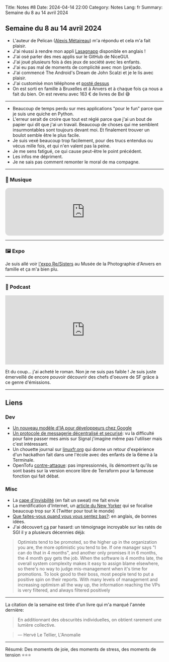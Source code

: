 Title: Notes #8
Date: 2024-04-14 22:00
Category: Notes
Lang: fr
Summary: Semaine du 8 au 14 avril 2024

## Semaine du 8 au 14 avril 2024

* L'auteur de Pelican ([Alexis Métaireau](https://blog.notmyidea.org/)) m'a répondu et cela m'a fait plaisir.
* J'ai réussi à rendre mon appli [Lasagnapp](https://lasagnapp.fly.dev/) disponible en anglais !
* J'ai osé parler des mes applis sur le GitHub de NiceGUI.
* J'ai joué plusieurs fois à des jeux de société avec les enfants.
* J'ai eu pas mal de moments de complicité avec mon (pré)ado.
* J'ai commencé The Android's Dream de John Scalzi et je le lis avec plaisir.
* J'ai customisé mon téléphone et [posté dessus]({filename}/articles/minimalism.md)
* On est sorti en famille à Bruxelles et à Anvers et à chaque fois ça nous a fait du bien. On est revenu avec 163 € de livres de Bxl 😅

---

* Beaucoup de temps perdu sur mes applications "pour le fun" parce que je suis une quiche en Python.
* L'erreur serait de croire que tout est réglé parce que j'ai un bout de papier qui dit que j'ai un travail. Beaucoup de choses qui me semblent insurmontables sont toujours devant moi. Et finalement trouver un boulot semble être le plus facile.
* Je suis vexé beaucoup trop facilement, pour des trucs entendus ou vécus mille fois, et qui n'en valent pas la peine.
* Je me sens fatigué, ce qui cause peut-être le point précédent.
* Les infos me dépriment.
* Je ne sais pas comment remonter le moral de ma compagne.

---

### 🎵 Musique

<iframe style="border-radius:12px" src="https://open.spotify.com/embed/track/5EauMVTXVoQOkax03XXVaV?utm_source=generator" width="100%" height="152" frameBorder="0" allowfullscreen="" allow="autoplay; clipboard-write; encrypted-media; fullscreen; picture-in-picture" loading="lazy"></iframe>


---

### 🖼️ Expo

Je suis allé voir [l'expo Re/Sisters](https://fomu.be/fr/expositions/re-sisters-a-lens-on-gender-and-ecology) au Musée de la Photographie d'Anvers en famille et ça m'a bien plu.

---

### 🎤 Podcast

<iframe name="Ausha Podcast Player" frameborder="0" loading="lazy" id="ausha-Ut0W" height="220" style="border: none; width:100%; height:220px" src="https://player.ausha.co/?podcastId=ygzaeCjweQap&v=3&playerId=ausha-Ut0W"></iframe><script src="https://player.ausha.co/ausha-player.js"></script>

Et du coup... j'ai acheté le roman.
Non je ne suis pas faible ! Je suis juste émerveillé de encore pouvoir découvrir des chefs d'oeuvre de SF grâce à ce genre d'émissions.

---

## Liens

### Dev

* [Un nouveau modèle d'IA pour développeurs chez Google](https://developers.googleblog.com/2024/04/gemma-family-expands.html)
* [Un protocole de messagerie décentralisé et securisé](https://matrix.org/): vu la difficulté pour faire passer mes amis sur Signal j'imagine même pas l'utiliser mais c'est intéressant.
* Un chouette journal sur [linuxfr.org](linuxfr.org) qui donne un retour d'expérience d'un hackathon fait dans une l'école avec des enfants de la 6ème à la Terminale.
* OpenTofu [contre-attaque](https://opentofu.org/blog/our-response-to-hashicorps-cease-and-desist/): pas impressionnés, ils démontrent qu'ils se sont basés sur la version encore libre de Terraform pour la fameuse fonction qui fait débat.

### Misc

* La [cape d'invisbilité](https://www.cs.umd.edu/~tomg/projects/invisible/) (en fait un sweat) me fait envie
* La merdification d'Internet, un [article du New Yorker](https://www.newyorker.com/culture/infinite-scroll/why-the-internet-isnt-fun-anymore) qui se focalise beaucoup trop sur X (Twitter pour tout le monde)
* [Que faites-vous quand vous vous sentez bas?](https://www.reddit.com/r/getdisciplined/comments/1c1bem2/whats_your_goto_method_for_lifting_your_mood_when/): en anglais, de bonnes idées.
* J'ai découvert [ça](https://www.seriss.com/people/erco/sgi-irix-bloat-document.txt) par hasard: un témoignage incroyable sur les ratés de SGI il y a plusieurs décennies déjà:

> Optimists tend to be promoted, so the higher up in the organization you are, the more optimistic you tend to be. If one manager says "I can do that in 4 months", and another only promises it in 6 months, the 4 month guy gets the job. When the software is 4 months late, the overall system complexity makes it easy to assign blame elsewhere, so there's no way to judge mis-management when it's time for promotions.
> To look good to their boss, most people tend to put a positive spin on their reports. With many levels of management and increasing optimism all the way up, the information reaching the VPs is very filtered, and always filtered positively

---

La citation de la semaine est tirée d'un livre qui m'a marqué l'année dernière:

> En additionnant des obscurités individuelles, on obtient rarement une lumière collective.

> ― Hervé Le Tellier, L'Anomalie

---

Résumé: Des moments de joie, des moments de stress, des moments de tension ⭐⭐⭐